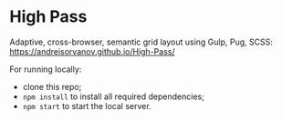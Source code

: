 # High Pass

Adaptive, cross-browser, semantic grid layout using Gulp, Pug, SCSS:
https://andreisorvanov.github.io/High-Pass/

For running locally:

- clone this repo;
- `npm install` to install all required dependencies;
- `npm start` to start the local server.

